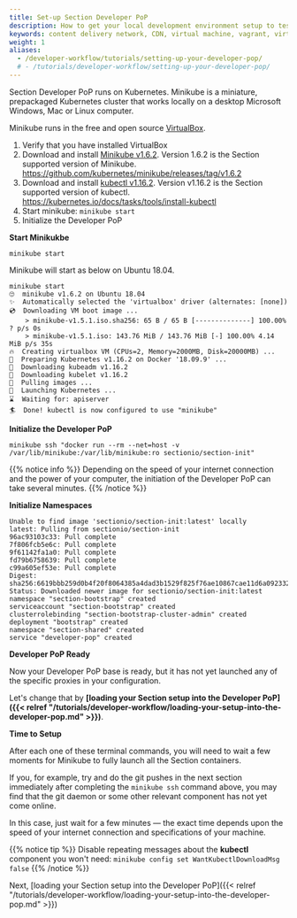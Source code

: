 ```yaml
---
title: Set-up Section Developer PoP
description: How to get your local development environment setup to test Section Edge Compute on your local machine.
keywords: content delivery network, CDN, virtual machine, vagrant, virtualbox, git, cli, local development, local machine, staging environment, developer pop
weight: 1
aliases:
  - /developer-workflow/tutorials/setting-up-your-developer-pop/
  # - /tutorials/developer-workflow/setting-up-your-developer-pop/
---
```


Section Developer PoP runs on Kubernetes. Minikube is a miniature, prepackaged Kubernetes cluster that works locally on a desktop Microsoft Windows, Mac or Linux computer.

Minikube runs in the free and open source [VirtualBox].

1. Verify that you have installed VirtualBox
1. Download and install <a href="https://github.com/kubernetes/minikube/releases/tag/v1.6.2" target="Minikube" title="Minikube v1.6.2 download">Minikube v1.6.2</a>. Version 1.6.2 is the Section supported version of Minikube. https://github.com/kubernetes/minikube/releases/tag/v1.6.2
1. Download and install <a href="https://kubernetes.io/docs/tasks/tools/install-kubectl" target="kubectl" title="kubectl v1.16.2 download">kubectl v1.16.2</a>. Version v1.16.2 is the Section supported version of kubectl. https://kubernetes.io/docs/tasks/tools/install-kubectl
1. Start minikube: `minikube start`
1. Initialize the Developer PoP

**Start Minikukbe**

`minikube start`

Minikube will start as below on Ubuntu 18.04.

```
minikube start
🙄  minikube v1.6.2 on Ubuntu 18.04
✨  Automatically selected the 'virtualbox' driver (alternates: [none])
💿  Downloading VM boot image ...
    > minikube-v1.5.1.iso.sha256: 65 B / 65 B [--------------] 100.00% ? p/s 0s
    > minikube-v1.5.1.iso: 143.76 MiB / 143.76 MiB [-] 100.00% 4.14 MiB p/s 35s
🔥  Creating virtualbox VM (CPUs=2, Memory=2000MB, Disk=20000MB) ...
🐳  Preparing Kubernetes v1.16.2 on Docker '18.09.9' ...
💾  Downloading kubeadm v1.16.2
💾  Downloading kubelet v1.16.2
🚜  Pulling images ...
🚀  Launching Kubernetes ... 
⌛  Waiting for: apiserver
🏄  Done! kubectl is now configured to use "minikube"
```

**Initialize the Developer PoP**

```
minikube ssh "docker run --rm --net=host -v /var/lib/minikube:/var/lib/minikube:ro sectionio/section-init"
```

{{% notice info %}}
Depending on the speed of your internet connection and the power of your computer, the initiation of the Developer PoP can take several minutes.
{{% /notice %}}


**Initialize Namespaces**

```
Unable to find image 'sectionio/section-init:latest' locally
latest: Pulling from sectionio/section-init
96ac93103c33: Pull complete
7f806fcb5e6c: Pull complete
9f61142fa1a0: Pull complete
fd79b6758639: Pull complete
c99a605ef53e: Pull complete
Digest: sha256:6619bbb259d0b4f20f8064385a4dad3b1529f825f76ae10867cae11d6a092332
Status: Downloaded newer image for sectionio/section-init:latest
namespace "section-bootstrap" created
serviceaccount "section-bootstrap" created
clusterrolebinding "section-bootstrap-cluster-admin" created
deployment "bootstrap" created
namespace "section-shared" created
service "developer-pop" created
```

**Developer PoP Ready**

Now your Developer PoP base is ready, but it has not yet launched any of the specific proxies in your configuration.

Let's change that by **[loading your Section setup into the Developer PoP]({{< relref "/tutorials/developer-workflow/loading-your-setup-into-the-developer-pop.md" >}})**.


**Time to Setup**

After each one of these terminal commands, you will need to wait a few moments for Minikube to fully launch all the Section containers.

If you, for example, try and do the git pushes in the next section immediately after completing the `minikube ssh` command above, you may find that the git daemon or some other relevant component has not yet come online.

In this case, just wait for a few minutes — the exact time depends upon the speed of your internet connection and specifications of your machine.

{{% notice tip %}}
Disable repeating messages about the **kubectl** component you won't need: `minikube config set WantKubectlDownloadMsg false`
{{% /notice %}}


  [VirtualBox]: http://www.virtualbox.org/

Next, [loading your Section setup into the Developer PoP]({{< relref "/tutorials/developer-workflow/loading-your-setup-into-the-developer-pop.md" >}})
